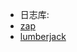 - 日志库: 
- [zap](https://pkg.go.dev/go.uber.org/zap)
- [lumberjack](https://github.com/natefinch/lumberjack)